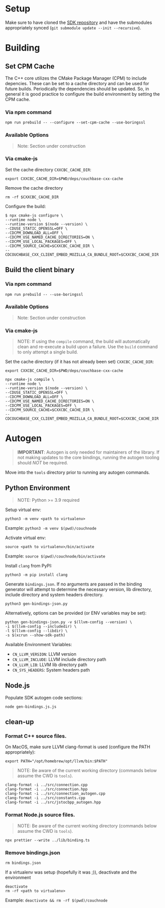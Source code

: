 # Setup

Make sure to have cloned the [SDK repository](https://github.com/couchbaselabs/columnar-nodejs-client.git) and have the submodules appropriately synced (`git submodule update --init --recursive`).

# Building

## Set CPM Cache
The C++ core utilizes the CMake Package Manager (CPM) to include depencies.  These can be set to a cache directory and can be used for future builds.  Periodically the dependencies should be updated.  So, in general it is good practice to configure the build environment by setting the CPM cache.

### Via npm command
```console
npm run prebuild -- --configure --set-cpm-cache --use-boringssl
```

### Available Options
>Note: Section under construction

### Via cmake-js

Set the cache directory `CXXCBC_CACHE_DIR`:
```console
export CXXCBC_CACHE_DIR=$PWD/deps/couchbase-cxx-cache
```

Remove the cache directory
```console
rm -rf $CXXCBC_CACHE_DIR
```

Configure the build:
```console
$ npx cmake-js configure \
--runtime node \
--runtime-version $(node --version) \
--CDUSE_STATIC_OPENSSL=OFF \
--CDCPM_DOWNLOAD_ALL=OFF \
--CDCPM_USE_NAMED_CACHE_DIRECTORIES=ON \
--CDCPM_USE_LOCAL_PACKAGES=OFF \
--CDCPM_SOURCE_CACHE=$CXXCBC_CACHE_DIR \
--CDCOUCHBASE_CXX_CLIENT_EMBED_MOZILLA_CA_BUNDLE_ROOT=$CXXCBC_CACHE_DIR
```

## Build the client binary

### Via npm command
```console
npm run prebuild -- --use-boringssl
```

### Available Options
>Note: Section under construction

### Via cmake-js

>NOTE:  If using the `compile` command, the build will automatically clean and re-execute a build upon a failure.  Use the `build` command to only attempt a single build.

Set the cache directory (if it has not already been set) `CXXCBC_CACHE_DIR`:
```console
export CXXCBC_CACHE_DIR=$PWD/deps/couchbase-cxx-cache
```

```console
npx cmake-js compile \
--runtime node \
--runtime-version $(node --version) \
--CDUSE_STATIC_OPENSSL=OFF \
--CDCPM_DOWNLOAD_ALL=OFF \
--CDCPM_USE_NAMED_CACHE_DIRECTORIES=ON \
--CDCPM_USE_LOCAL_PACKAGES=OFF \
--CDCPM_SOURCE_CACHE=$CXXCBC_CACHE_DIR \
--CDCOUCHBASE_CXX_CLIENT_EMBED_MOZILLA_CA_BUNDLE_ROOT=$CXXCBC_CACHE_DIR
```

# Autogen

>**IMPORTANT**: Autogen is only needed for maintainers of the library.  If not making updates to the core bindings, running the autogen tooling should *NOT* be required.

Move into the `tools` directory prior to running any autogen commands.

## Python Environment

>NOTE: Python >= 3.9 required

Setup virtual env:
```console
python3 -m venv <path to virtualenv>
```
Example: `python3 -m venv $(pwd)/couchnode`

Activate virtual env:
```console
source <path to virtualenv>/bin/activate
```
Example: `source $(pwd)/couchnode/bin/activate`

Install `clang` from PyPI:
```console
python3 -m pip install clang
```

Generate `bindings.json`.  If no arguments are passed in the binding generator will attempt to determine the necessary version, lib directory, include directory and system headers directory.
```console
python3 gen-bindings-json.py
```
Alternatively, options can be provided (or ENV variables may be set):
```console
python gen-bindings-json.py -v $(llvm-config --version) \
-i $(llvm-config --includedir) \
-l $(llvm-config --libdir) \
-s $(xcrun --show-sdk-path)
```

Available Environment Variables:
- `CN_LLVM_VERSION`: LLVM version
- `CN_LLVM_INCLUDE`: LLVM include directory path
- `CN_LLVM_LIB`:  LLVM lib directory path
- `CN_SYS_HEADERS`: System headers path

## Node.js

Populate SDK autogen code sections:
```console
node gen-bindings.js.js
```

## clean-up
### Format C++ source files.

On MacOS, make sure LLVM clang-format is used (configure the PATH appropriately):
```console
export PATH="/opt/homebrew/opt/llvm/bin:$PATH" 
```

>NOTE:  Be aware of the current working directory (commands below assume the CWD is `tools`).

```console
clang-format -i ../src/connection.cpp
clang-format -i ../src/connection.hpp
clang-format -i ../src/connection_autogen.cpp
clang-format -i ../src/constants.cpp
clang-format -i ../src/jstocbpp_autogen.hpp
```
### Format Node.js source files.

>NOTE:  Be aware of the current working directory (commands below assume the CWD is `tools`).

```console
npx prettier --write ../lib/binding.ts
```

### Remove bindings.json

```console
rm bindings.json
```

If a virtualenv was setup (hopefully it was ;)), deactivate and the environment
```console
deactivate
rm -rf <path to virtualenv>
```
Example: `deactivate && rm -rf $(pwd)/couchnode`